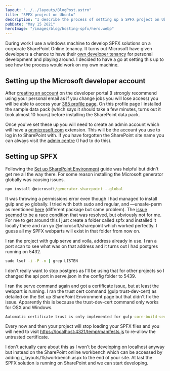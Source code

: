 ```yaml
---
layout: "../../layouts/BlogPost.astro"
title: "SPFX project on Ubuntu"
description: "I describe the process of setting up a SPFX project on Ubtunu."
pubDate: "May 15 2021"
heroImage: "/images/blog/hosting-spfx/hero.webp"
---
```


During work I use a windows machine to develop SPFX solutions on a corporate SharePoint Online tenancy. It turns out Microsoft have given developers a chance to have their [own developer tenancy](https://developer.microsoft.com/en-us/microsoft-365/dev-program) for personal development and playing around. I decided to have a go at setting this up to see how the process would work on my own machine.

Setting up the Microsoft developer account
------------------------------------------

After [creating an account](https://developer.microsoft.com/en-us/microsoft-365/dev-program) on the developer portal (I strongly recommend using your personal email as if you change jobs you will lose access) you will be able to access your [365 profile page](https://developer.microsoft.com/en-us/microsoft-365/profile/). On this profile page I installed the sample data pack (which says it should take a few minutes, turns out it took almost 10 hours) before installing the SharePoint data pack.

Once you've set these up you will need to create an admin account which will have a [onmicrosoft.com](mailto:something@yourdomain.onmicrosoft.com) extension. This will be the account you use to log in to SharePoint with. If you have forgotten the SharePoint site name you can always visit the [admin centre](https://admin.microsoft.com/) (I had to do this).

Setting up SPFX
---------------

Following the [Set up SharePoint Environment](https://docs.microsoft.com/en-us/sharepoint/dev/spfx/set-up-your-development-environment) guide was helpful but didn't get me all the way there. For some reason installing the Microsoft generator globally was causing issues.

```cmd
npm install @microsoft/generator-sharepoint --global
```

It was throwing a permissions error even though I had managed to install gulp and yo globally. I tried with both sudo and regular, and —unsafe-perm as mentioned [here](https://github.com/pnp/generator-spfx/issues/227) (different package but same problem). The [issue seemed to be a race condition](https://github.com/SharePoint/sp-dev-docs/issues/992) that was resolved, but obviously not for me. For me to get around this I just create a folder called spfx and installed it locally there and ran yo @microsoft/sharepoint which worked perfectly. I guess all my SPFX webparts will exist in that folder from now on.

I ran the project with gulp serve and voila, address already in use. I ran a port scan to see what was on that address and it turns out I had postgres running on 5432.

```cmd
sudo lsof -i -P -n | grep LISTEN
```
I don't really want to stop postgres as I'll be using that for other projects so I changed the api port in serve.json in the config folder to 5439.

I ran the serve command again and got a certificate issue, but at least the webpart is running. I ran the trust cert command (gulp trust-dev-cert) as detailed on the Set up SharePoint Environment page but that didn't fix the issue. Apparently this is because the trust-dev-cert command only works for OSX and Windows.

```cmd
Automatic certificate trust is only implemented for gulp-core-build-serve on Windows and macOS
```
Every now and then your project will stop loading your SPFX files and you will need to visit [https://localhost:4321/temp/manifests.js](https://localhost:4321/temp/manifests.js) to re-allow the untrusted certificate.

I don't actually care about this as I won't be developing on localhost anyway but instead on the SharePoint online workbench which can be accessed by adding /\_layouts/15/workbench.aspx to the end of your site. At last the SPFX solution is running on SharePoint and we can start developing.

